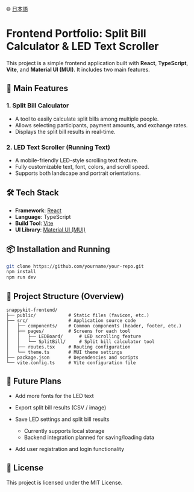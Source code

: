 🌐 [日本語](README.ja.md)

# Frontend Portfolio: Split Bill Calculator & LED Text Scroller

This project is a simple frontend application built with **React**, **TypeScript**, **Vite**, and **Material UI (MUI)**. It includes two main features.

## 🚀 Main Features

### 1. Split Bill Calculator

- A tool to easily calculate split bills among multiple people.
- Allows selecting participants, payment amounts, and exchange rates.
- Displays the split bill results in real-time.

### 2. LED Text Scroller (Running Text)

- A mobile-friendly LED-style scrolling text feature.
- Fully customizable text, font, colors, and scroll speed.
- Supports both landscape and portrait orientations.

## 🛠 Tech Stack

- **Framework**: [React](https://reactjs.org/)
- **Language**: TypeScript
- **Build Tool**: [Vite](https://vitejs.dev/)
- **UI Library**: [Material UI (MUI)](https://mui.com/)

## 📦 Installation and Running

```bash
git clone https://github.com/yourname/your-repo.git
npm install
npm run dev
```

## 📁 Project Structure (Overview)

```
snappykit-frontend/
├── public/            # Static files (favicon, etc.)
├── src/               # Application source code
│   ├── components/    # Common components (header, footer, etc.)
│   ├── pages/         # Screens for each tool
│   │   ├── LEDBoard/      # LED scrolling feature
│   │   └── SplitBill/     # Split bill calculator tool
│   ├── routes.tsx     # Routing configuration
│   └── theme.ts       # MUI theme settings
├── package.json       # Dependencies and scripts
└── vite.config.ts     # Vite configuration file
```

## 🧩 Future Plans

- Add more fonts for the LED text
- Export split bill results (CSV / image)
- Save LED settings and split bill results

  - Currently supports local storage
  - Backend integration planned for saving/loading data

- Add user registration and login functionality

## 📄 License

This project is licensed under the MIT License.
